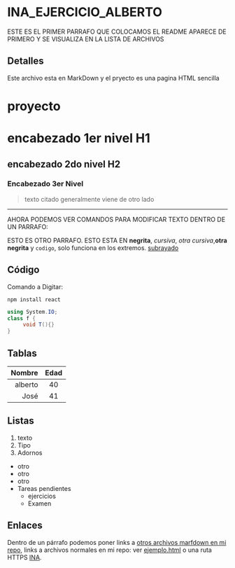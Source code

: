 # INA_EJERCICIO_ALBERTO
ESTE ES EL PRIMER PARRAFO QUE COLOCAMOS  EL README APARECE DE PRIMERO Y SE VISUALIZA EN LA LISTA DE ARCHIVOS 
## Detalles 
Este archivo esta en MarkDown y el pryecto es una pagina HTML sencilla

# proyecto 
# encabezado 1er nivel H1
## encabezado 2do nivel H2
### Encabezado 3er Nivel

> texto citado
> generalmente viene
> de otro lado

------
AHORA PODEMOS VER COMANDOS PARA MODIFICAR TEXTO DENTRO DE UN PARRAFO:

ESTO ES OTRO PARRAFO. ESTO
ESTA EN **negrita**,
_cursiva_, *otra cursiva*,__otra negrita__ y  `codigo`, solo funciona en los extremos.
<u>subrayado</u>

## Código
Comando a Digitar:
```
npm install react
```
``` csharp
using System.IO;
class f {
     void T(){}
}
```
<!-- comentario HTML -->
## Tablas
<!-- los dos puntos alinean el texto por columna-->
| Nombre  | Edad |
|--------:|:----:|
| alberto |  40  |
|  José   |  41  |

## Listas
1. texto
2. Tipo
3. Adornos
<!-- listas con viñetas -->
- otro
- otro
- otro
- Tareas pendientes
    - ejercicios
    - Examen

## Enlaces
Dentro de un párrafo podemos poner links a [otros archivos marfdown en mi repo](pantalla.md), links a archivos normales en mi repo: ver [ejemplo.html](/ejemplo.html) o una ruta HTTPS [INA](https://www.ina.ac.cr).


